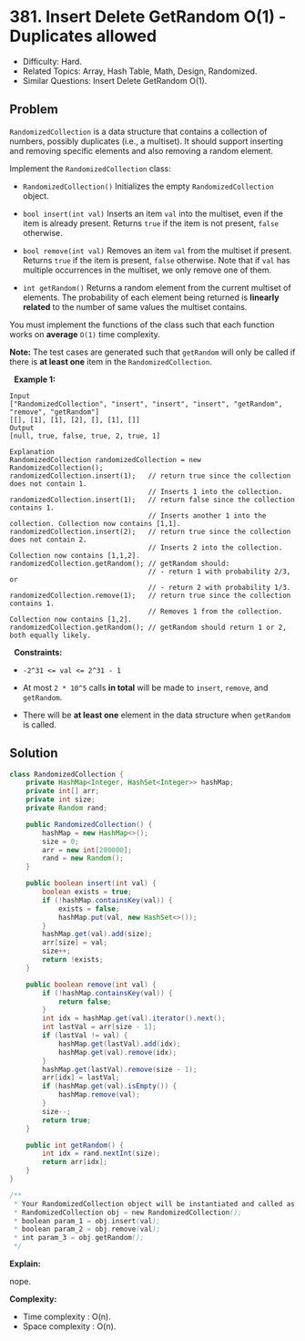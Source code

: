 # 381. Insert Delete GetRandom O(1) - Duplicates allowed

- Difficulty: Hard.
- Related Topics: Array, Hash Table, Math, Design, Randomized.
- Similar Questions: Insert Delete GetRandom O(1).

## Problem

```RandomizedCollection``` is a data structure that contains a collection of numbers, possibly duplicates (i.e., a multiset). It should support inserting and removing specific elements and also removing a random element.

Implement the ```RandomizedCollection``` class:


	
- ```RandomizedCollection()``` Initializes the empty ```RandomizedCollection``` object.
	
- ```bool insert(int val)``` Inserts an item ```val``` into the multiset, even if the item is already present. Returns ```true``` if the item is not present, ```false``` otherwise.
	
- ```bool remove(int val)``` Removes an item ```val``` from the multiset if present. Returns ```true``` if the item is present, ```false``` otherwise. Note that if ```val``` has multiple occurrences in the multiset, we only remove one of them.
	
- ```int getRandom()``` Returns a random element from the current multiset of elements. The probability of each element being returned is **linearly related** to the number of same values the multiset contains.


You must implement the functions of the class such that each function works on **average** ```O(1)``` time complexity.

**Note:** The test cases are generated such that ```getRandom``` will only be called if there is **at least one** item in the ```RandomizedCollection```.

 
**Example 1:**

```
Input
["RandomizedCollection", "insert", "insert", "insert", "getRandom", "remove", "getRandom"]
[[], [1], [1], [2], [], [1], []]
Output
[null, true, false, true, 2, true, 1]

Explanation
RandomizedCollection randomizedCollection = new RandomizedCollection();
randomizedCollection.insert(1);   // return true since the collection does not contain 1.
                                  // Inserts 1 into the collection.
randomizedCollection.insert(1);   // return false since the collection contains 1.
                                  // Inserts another 1 into the collection. Collection now contains [1,1].
randomizedCollection.insert(2);   // return true since the collection does not contain 2.
                                  // Inserts 2 into the collection. Collection now contains [1,1,2].
randomizedCollection.getRandom(); // getRandom should:
                                  // - return 1 with probability 2/3, or
                                  // - return 2 with probability 1/3.
randomizedCollection.remove(1);   // return true since the collection contains 1.
                                  // Removes 1 from the collection. Collection now contains [1,2].
randomizedCollection.getRandom(); // getRandom should return 1 or 2, both equally likely.
```

 
**Constraints:**


	
- ```-2^31 <= val <= 2^31 - 1```
	
- At most ```2 * 10^5``` calls **in total** will be made to ```insert```, ```remove```, and ```getRandom```.
	
- There will be **at least one** element in the data structure when ```getRandom``` is called.



## Solution

```java
class RandomizedCollection {
    private HashMap<Integer, HashSet<Integer>> hashMap;
    private int[] arr;
    private int size;
    private Random rand;

    public RandomizedCollection() {
        hashMap = new HashMap<>();
        size = 0;
        arr = new int[200000];
        rand = new Random();
    }

    public boolean insert(int val) {
        boolean exists = true;
        if (!hashMap.containsKey(val)) {
            exists = false;
            hashMap.put(val, new HashSet<>());
        }
        hashMap.get(val).add(size);
        arr[size] = val;
        size++;
        return !exists;
    }

    public boolean remove(int val) {
        if (!hashMap.containsKey(val)) {
            return false;
        }
        int idx = hashMap.get(val).iterator().next();
        int lastVal = arr[size - 1];
        if (lastVal != val) {
            hashMap.get(lastVal).add(idx);
            hashMap.get(val).remove(idx);
        }
        hashMap.get(lastVal).remove(size - 1);
        arr[idx] = lastVal;
        if (hashMap.get(val).isEmpty()) {
            hashMap.remove(val);
        }
        size--;
        return true;
    }

    public int getRandom() {
        int idx = rand.nextInt(size);
        return arr[idx];
    }
}

/**
 * Your RandomizedCollection object will be instantiated and called as such:
 * RandomizedCollection obj = new RandomizedCollection();
 * boolean param_1 = obj.insert(val);
 * boolean param_2 = obj.remove(val);
 * int param_3 = obj.getRandom();
 */
```

**Explain:**

nope.

**Complexity:**

* Time complexity : O(n).
* Space complexity : O(n).
